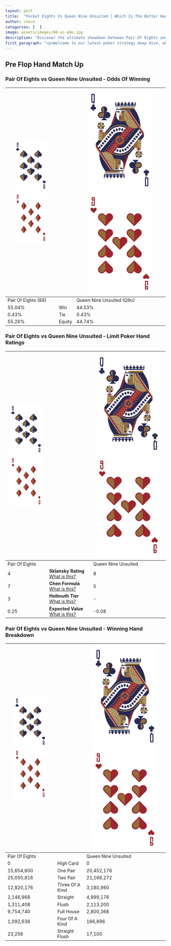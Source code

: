 ```yaml
---
layout: post
title:  "Pocket Eights Vs Queen Nine Unsuited | Which Is The Better Hand In Poker? A Complete Guide"
author: reece
categories: [  ]
image: assets/images/88-vs-q9o.jpg
description: "Discover the ultimate showdown between Pair Of Eights and Queen Nine Unsuited in poker! Uncover the odds, strategies, and scenarios where one hand triumphs over the other. Get ready to up your poker game with this thrilling analysis."
first_paragraph: "<p>Welcome to our latest poker strategy deep dive, where we're pitting two distinct hands against each other in a high-stakes showdown: Pair Of Eights vs Queen Nine Unsuited.</p><p>In the dynamic world of poker, every decision counts, and knowing which hand holds the upper hand is key to your success at the table.</p><p>In this article, we'll dissect these two hands, explore the scenarios where one dominates the other, and equip you with the knowledge to make strategic choices that can tip the odds in your favor.</p><p>Get ready to unravel the intriguing dynamics of these poker hands and elevate your game to new heights.</p>"
---
```




[comment]: # (sp0)

## Pre Flop Hand Match Up

<div class="table hand-ratings" markdown="1"> 



### Pair Of Eights vs Queen Nine Unsuited - Odds Of Winning


    
| ![image info](assets/images/hand1/8.png) ![image info](assets/images/hand1/8o.png) |  | ![image info](assets/images/hand2/Q.png) ![image info](assets/images/hand2/9o.png) |
| -------- | -------- | -------- |
| Pair Of Eights (88) |  | Queen Nine Unsuited (Q9o) |
| 55.04% | Win | 44.53% |
| 0.43% | Tie | 0.43% |
| 55.26% | Equity | 44.74% |




[comment]: # (sp1)



### Pair Of Eights vs Queen Nine Unsuited - Limit Poker Hand Ratings


    
| ![image info](assets/images/hand1/8.png) ![image info](assets/images/hand1/8o.png) |  | ![image info](assets/images/hand2/Q.png) ![image info](assets/images/hand2/9o.png) |
| -------- | -------- | -------- |
| Pair Of Eights |  | Queen Nine Unsuited |
| 4 | **Sklansky Rating** [What is this?](/sklansky-rating-explained) | 8 |
| 7 | **Chen Formula** [What is this?](/chen-formula-explained) | 5 |
| 3 | **Hellmuth Tier** [What is this?](/Hellmuth-tier-explained) | - |
| 0.25 | **Expected Value** [What is this?](/expected-value-explained) | -0.08 |




[comment]: # (sp2)



### Pair Of Eights vs Queen Nine Unsuited - Winning Hand Breakdown


    
| ![image info](assets/images/hand1/8.png) ![image info](assets/images/hand1/8o.png) |  | ![image info](assets/images/hand2/Q.png) ![image info](assets/images/hand2/9o.png) |
| -------- | -------- | -------- |
| Pair Of Eights |  | Queen Nine Unsuited |
| 0 | High Card | 0 |
| 15,654,600 | One Pair | 20,452,176 |
| 25,050,816 | Two Pair | 21,166,272 |
| 12,820,176 | Three Of A Kind | 3,180,960 |
| 2,146,968 | Straight | 4,999,176 |
| 1,311,408 | Flush | 2,113,200 |
| 9,754,740 | Full House | 2,800,368 |
| 1,092,636 | Four Of A Kind | 166,896 |
| 23,256 | Straight Flush | 17,100 |




[comment]: # (sp3)



</div>

[comment]: # (sp4)



[comment]: # (sp5)

